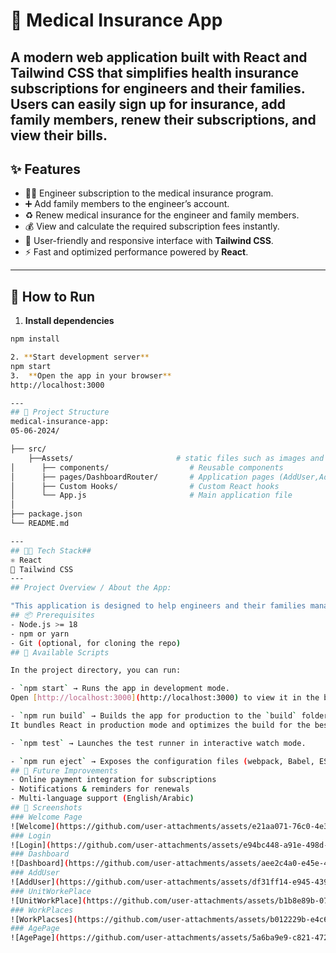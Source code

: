 # 🏥 Medical Insurance App
A modern web application built with React and Tailwind CSS that simplifies health insurance subscriptions for engineers and their families. Users can easily sign up for insurance, add family members, renew their subscriptions, and view their bills.
---
## ✨ Features
- 👨‍💼 Engineer subscription to the medical insurance program.
- ➕ Add family members to the engineer’s account.
- ♻️ Renew medical insurance for the engineer and family members.
- 💰 View and calculate the required subscription fees instantly.
- 🎨 User-friendly and responsive interface with **Tailwind CSS**.
- ⚡ Fast and optimized performance powered by **React**.
 ---
 ## 🚀 How to Run
 1. **Install dependencies**
   ```bash
   npm install

 2. **Start development server**
 npm start
 3.  **Open the app in your browser**
 http://localhost:3000

---
## 📂 Project Structure
medical-insurance-app:
05-06-2024/

├── src/
       ├──Assets/                       # static files such as images and data static
│      ├── components/                  # Reusable components
│      ├── pages/DashboardRouter/       # Application pages (AddUser,AddMember,etc.)
│      ├── Custom Hooks/                # Custom React hooks
│      └── App.js                       # Main application file
│
├── package.json
└── README.md

---
 ## 👨‍💻 Tech Stack## 
 ⚛️ React
 🎨 Tailwind CSS
---
## Project Overview / About the App:

"This application is designed to help engineers and their families manage health insurance subscriptions with ease. It provides a simple workflow to register, add family members, renew subscriptions, and track billing details in one place."
## 📦 Prerequisites
- Node.js >= 18
- npm or yarn
- Git (optional, for cloning the repo)
## 🔧 Available Scripts

In the project directory, you can run:

- `npm start` → Runs the app in development mode.  
  Open [http://localhost:3000](http://localhost:3000) to view it in the browser.  

- `npm run build` → Builds the app for production to the `build` folder.  
  It bundles React in production mode and optimizes the build for the best performance.  

- `npm test` → Launches the test runner in interactive watch mode.  

- `npm run eject` → Exposes the configuration files (webpack, Babel, ESLint, etc.).  
## 🚀 Future Improvements
- Online payment integration for subscriptions  
- Notifications & reminders for renewals  
- Multi-language support (English/Arabic)
## 📸 Screenshots
### Welcome Page
![Welcome](https://github.com/user-attachments/assets/e21aa071-76c0-4e34-af10-0df050a5c4f1)
### Login
![Login](https://github.com/user-attachments/assets/e94bc448-a91e-498d-9f60-04e09482e003)
### Dashboard
![Dashboard](https://github.com/user-attachments/assets/aee2c4a0-e45e-454e-8de5-fb1f8221874d)
### AddUser
![AddUser](https://github.com/user-attachments/assets/df31ff14-e945-439d-bb01-c0a6bff6da59)
### UnitWorkePlace
![UnitWorkPlace](https://github.com/user-attachments/assets/b1b8e89b-07d8-4579-b0a4-20b9b3b05e95)
### WorkPlaces
![WorkPlacses](https://github.com/user-attachments/assets/b012229b-e4c6-49d1-b014-200f490b6b6d)
### AgePage
![AgePage](https://github.com/user-attachments/assets/5a6ba9e9-c821-472b-80ac-a619a3f0925a)


